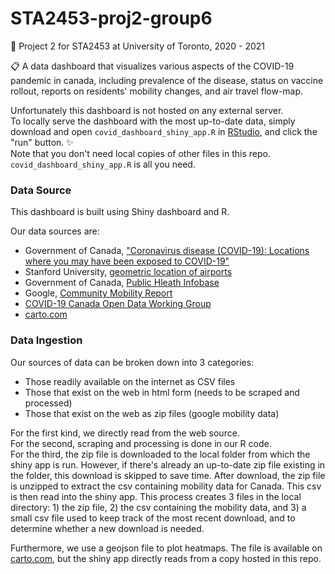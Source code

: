 # STA2453-proj2-group6
:rocket:  Project 2 for STA2453 at University of Toronto, 2020 - 2021  

:clipboard: A data dashboard that visualizes various aspects of the COVID-19 pandemic in canada, including prevalence of the disease, status on vaccine rollout, reports on residents' mobility changes, and air travel flow-map. 

Unfortunately this dashboard is not hosted on any external server. <br>
To locally serve the dashboard with the most up-to-date data, simply download and open `covid_dashboard_shiny_app.R` in [RStudio](https://rstudio.com/), and click the "run" button. :sparkles: <br>
Note that you don't need local copies of other files in this repo. `covid_dashboard_shiny_app.R` is all you need.

### Data Source
This dashboard is built using Shiny dashboard and R. 

Our data sources are:
* Government of Canada, ["Coronavirus disease (COVID-19): Locations where you may have been exposed to COVID-19"](https://www.canada.ca/en/public-health/services/diseases/2019-novel-coronavirus-infection/latest-travel-health-advice/exposure-flights-cruise-ships-mass-gatherings.html#wb-auto-5)
* Stanford University, [geometric location of airports](http://www.stanford.edu/~cengel/cgi-bin/anthrospace/wp-content/uploads/2012/03/airports.csv)
* Government of Canada, [Public Hleath Infobase](https://health-infobase.canada.ca/)
* Google, [Community Mobility Report](https://www.google.com/covid19/mobility/)
* [COVID-19 Canada Open Data Working Group](https://opencovid.ca/)
* [carto.com](https://thomson.carto.com/tables/canada_provinces/public/map)

### Data Ingestion
Our sources of data can be broken down into 3 categories:
* Those readily available on the internet as CSV files
* Those that exist on the web in html form (needs to be scraped and processed)
* Those that exist on the web as zip files (google mobility data)

For the first kind, we directly read from the web source. <br>
For the second, scraping and processing is done in our R code. <br>
For the third, the zip file is downloaded to the local folder from which the shiny app is run. However, if there's already an up-to-date zip file existing in the folder, this download is skipped to save time. After download, the zip file is unzipped to extract the csv containing mobility data for Canada. This csv is then read into the shiny app. This process creates 3 files in the local directory: 1) the zip file, 2) the csv containing the mobility data, and 3) a small csv file used to keep track of the most recent download, and to determine whether a new download is needed. 

Furthermore, we use a geojson file to plot heatmaps. The file is available on [carto.com](https://thomson.carto.com/tables/canada_provinces/public/map), but the shiny app directly reads from a copy hosted in this repo. 
